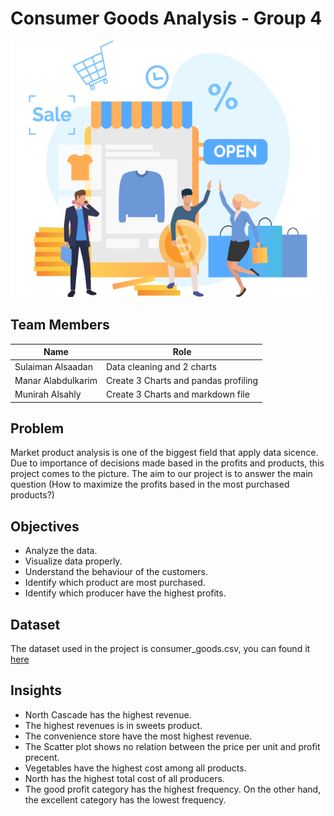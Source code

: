 # Consumer Goods Analysis - Group 4

<img src="consumer-goods-retail.png" width="600" height="410">


## **Team Members**

| Name                       | Role                                   |
| -----------                | -----------                            |
| Sulaiman Alsaadan          | Data cleaning and 2 charts             |
| Manar Alabdulkarim         | Create 3 Charts and pandas profiling   |
| Munirah Alsahly            | Create 3 Charts and markdown file      |

## **Problem**
Market product analysis is one of the biggest field that apply data sicence. Due to importance of decisions made based in the profits and products, this project comes to the picture. The aim to our project is to answer the main question (How to maximize the profits based in the most purchased products?)

## **Objectives**
- Analyze the data.
- Visualize data properly.
- Understand the behaviour of the customers.
- Identify which product are most purchased.
- Identify which producer have the highest profits.

## **Dataset**
The dataset used in the project is consumer_goods.csv, you can found it  [here](https://www.kaggle.com/)

## **Insights**
- North Cascade has the highest revenue.
- The highest revenues is in sweets product. 
- The convenience store have the most highest revenue.
- The Scatter plot shows no relation between the price per unit and profit precent. 
- Vegetables have the highest cost among all products.
- North has the highest total cost of all producers.
- The good profit category has the highest frequency. On the other hand, the excellent category has the lowest frequency.

